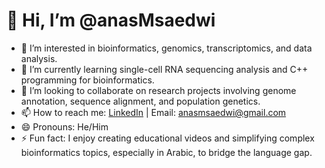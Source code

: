 # 👋 Hi, I’m @anasMsaedwi

- 👀 I’m interested in bioinformatics, genomics, transcriptomics, and data analysis.
- 🌱 I’m currently learning single-cell RNA sequencing analysis and C++ programming for bioinformatics.
- 💞️ I’m looking to collaborate on research projects involving genome annotation, sequence alignment, and population genetics.
- 📫 How to reach me: [LinkedIn](https://www.linkedin.com/in/anas-m-saedwi-b5a09a176/) | Email: [anasmsaedwi@gmail.com](mailto:anasmsaedwi@gmail.com)
- 😄 Pronouns: He/Him
- ⚡ Fun fact: I enjoy creating educational videos and simplifying complex bioinformatics topics, especially in Arabic, to bridge the language gap.
